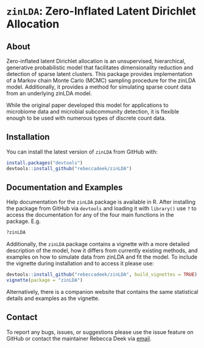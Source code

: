 
<!-- README.md is generated from README.Rmd. Please edit that file -->

# `zinLDA`: Zero-Inflated Latent Dirichlet Allocation

<!-- badges: start -->

<!-- badges: end -->

## About

Zero-inflated latent Dirichlet allocation is an unsupervised,
hierarchical, generative probabilistic model that facilitates
dimensionality reduction and detection of sparse latent clusters. This
package provides implementation of a Markov chain Monte Carlo (MCMC)
sampling procedure for the zinLDA model. Additionally, it provides a
method for simulating sparse count data from an underlying zinLDA model.

While the original paper developed this model for applications to
microbiome data and microbial subcommunity detection, it is flexible
enough to be used with numerous types of discrete count data.

## Installation

You can install the latest version of `zinLDA` from GitHub with:

``` r
install.packages("devtools")
devtools::install_github("rebeccadeek/zinLDA")
```

## Documentation and Examples

Help documentation for the `zinLDA` package is available in R. After
installing the package from GitHub via `devtools` and loading it with
`library()` use `?` to access the documentation for any of the four main
functions in the package. E.g.

``` r
?zinLDA
```

Additionally, the `zinLDA` package contains a vignette with a more
detailed description of the model, how it differs from currently
existing methods, and examples on how to simulate data from zinLDA and
fit the model. To include the vignette during installation and to access
it please use:

``` r
devtools::install_github("rebeccadeek/zinLDA", build_vignettes = TRUE)
vignette(package = "zinLDA")
```

Alternatively, there is a companion website that contains the same
statistical details and examples as the vignette.

## Contact

To report any bugs, issues, or suggestions please use the issue feature
on GitHub or contact the maintainer Rebecca Deek via
[email](mailto:rebecca.deek@pennmedicine.upenn.edu).
